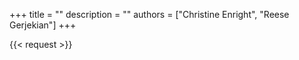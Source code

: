 +++ 
title = ""
description = ""
authors = ["Christine Enright", "Reese Gerjekian"]
+++

{{< request >}}